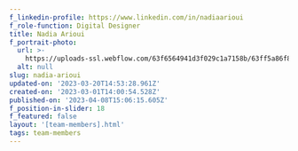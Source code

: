 ```yaml
---
f_linkedin-profile: https://www.linkedin.com/in/nadiaarioui
f_role-function: Digital Designer
title: Nadia Arioui
f_portrait-photo:
  url: >-
    https://uploads-ssl.webflow.com/63f6564941d3f029c1a7158b/63ff5a86f8cbe550d368b782_Nadia%20Arioui.jpg
  alt: null
slug: nadia-arioui
updated-on: '2023-03-20T14:53:28.961Z'
created-on: '2023-03-01T14:00:54.528Z'
published-on: '2023-04-08T15:06:15.605Z'
f_position-in-slider: 18
f_featured: false
layout: '[team-members].html'
tags: team-members
---
```



